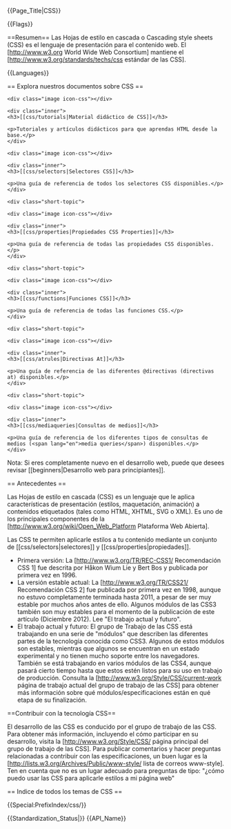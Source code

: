 {{Page_Title|CSS}}

{{Flags}}

==Resumen==
Las Hojas de estilo en cascada o <span lang="en">Cascading style sheets (CSS)</span> es el lenguaje de presentación para el contenido web. El [http://www.w3.org World Wide Web Consortium] mantiene el [http://www.w3.org/standards/techs/css estándar de las CSS].

{{Languages}}

== Explora nuestros documentos sobre CSS ==

<div class="topic-container">

  <div class="short-topic">
  
    <div class="image icon-css"></div>
    
    <div class="inner">
    <h3>[[css/tutorials|Material didáctico de CSS]]</h3>
    
    <p>Tutoriales y artículos didácticos para que aprendas HTML desde la base.</p>
    </div>
  
  </div>
  
  <div class="short-topic">
  
    <div class="image icon-css"></div>
    
    <div class="inner">
    <h3>[[css/selectors|Selectores CSS]]</h3>
    
    <p>Una guía de referencia de todos los selectores CSS disponibles.</p>
    </div>
  
  </div>
 
    <div class="short-topic">
  
    <div class="image icon-css"></div>
    
    <div class="inner">
    <h3>[[css/properties|Propiedades CSS Properties]]</h3>
    
    <p>Una guía de referencia de todas las propiedades CSS disponibles.</p>
    </div>
  
  </div>

  
    <div class="short-topic">
  
    <div class="image icon-css"></div>
    
    <div class="inner">
    <h3>[[css/functions|Funciones CSS]]</h3>
    
    <p>Una guía de referencia de todas las funciones CSS.</p>
    </div>
  
  </div>

  
    <div class="short-topic">
  
    <div class="image icon-css"></div>
    
    <div class="inner">
    <h3>[[css/atrules|Directivas At]]</h3>
    
    <p>Una guía de referencia de las diferentes @directivas (directivas at) disponibles.</p>
    </div>
  
  </div>

  
    <div class="short-topic">
  
    <div class="image icon-css"></div>
    
    <div class="inner">
    <h3>[[css/mediaqueries|Consultas de medios]]</h3>
    
    <p>Una guía de referencia de los diferentes tipos de consultas de medios (<span lang="en">media queries</span>) disponibles.</p>
    </div>
  
  </div>

</div>
<div class="clearfixboth"></div>


Nota: Si eres completamente nuevo en el desarrollo web, puede que desees revisar [[beginners|Desarrollo web para principiantes]].

== Antecedentes ==

Las Hojas de estilo en cascada (CSS) es un lenguaje que le aplica características de presentación (estilos, maquetación, animación) a contenidos etiquetados (tales como HTML, XHTML, SVG o XML). Es uno de los principales componentes de la [http://www.w3.org/wiki/Open_Web_Platform Plataforma Web Abierta].

Las CSS te permiten aplicarle estilos a tu contenido mediante un conjunto de [[css/selectors|selectores]] y [[css/properties|propiedades]].

* Primera versión: La [http://www.w3.org/TR/REC-CSS1/ Recomendación CSS 1] fue descrita por Håkon Wium Lie y Bert Bos y publicada por primera vez en 1996.
* La versión estable actual: La [http://www.w3.org/TR/CSS21/ Recomendación CSS 2] fue publicada por primera vez en 1998, aunque no estuvo completamente terminada hasta 2011, a pesar de ser muy estable por muchos años antes de ello. Algunos módulos de las  CSS3 también son muy estables para el momento de la publicación de este artículo (Diciembre 2012). Lee "El trabajo actual y futuro". 
* El trabajo actual y futuro: El grupo de Trabajo de las CSS está trabajando en una serie de "módulos" que describen las diferentes partes de la tecnología conocida como CSS3. Algunos de estos módulos son estables, mientras que algunos se encuentran en un estado experimental y no tienen mucho soporte entre los navegadores. También se está trabajando en varios módulos de las CSS4, aunque pasará cierto tiempo hasta que estos estén listos para su uso en trabajo de producción. Consulta la [http://www.w3.org/Style/CSS/current-work página de trabajo actual del grupo de trabajo de las CSS] para obtener más información sobre qué módulos/especificaciones están en qué etapa de su finalización.

==Contribuir con la tecnología CSS==

El desarrollo de las CSS es conducido por el grupo de trabajo de las CSS. Para obtener más información, incluyendo el cómo participar en su desarrollo, visita la [http://www.w3.org/Style/CSS/ página principal del grupo de trabajo de las CSS]. Para publicar comentarios y hacer preguntas relacionadas a contribuir con las especificaciones, un buen lugar es la [http://lists.w3.org/Archives/Public/www-style/ lista de correos www-style]. Ten en cuenta que no es un lugar adecuado para preguntas de tipo: "¿cómo puedo usar las CSS para aplicarle estilos a mi página web"

== Indice de todos los temas de CSS ==

{{Special:PrefixIndex/css/}}

{{Standardization_Status|}}
{{API_Name}}